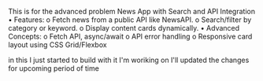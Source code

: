 This is for the advanced problem 
News App with Search and API Integration
•	Features:
o	Fetch news from a public API like NewsAPI.
o	Search/filter by category or keyword.
o	Display content cards dynamically.
•	Advanced Concepts:
o	Fetch API, async/await
o	API error handling
o	Responsive card layout using CSS Grid/Flexbox


in this I just started to build with it I'm woriking on I'll updated the changes for upcoming period of time 

